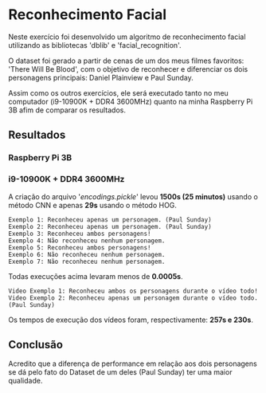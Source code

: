 # Reconhecimento Facial

Neste exercício foi desenvolvido um algoritmo de reconhecimento facial utilizando as bibliotecas 'dblib' e 'facial_recognition'. 

O dataset foi gerado a partir de cenas de um dos meus filmes favoritos: 'There Will Be Blood', com o objetivo de reconhecer e diferenciar os dois personagens principais: Daniel Plainview e Paul Sunday.

Assim como os outros exercícios, ele será executado tanto no meu computador (i9-10900K + DDR4 3600MHz) quanto na minha Raspberry Pi 3B afim de comparar os resultados.

## Resultados

### Raspberry Pi 3B

### i9-10900K + DDR4 3600MHz

A criação do arquivo '*encodings.pickle*' levou **1500s (25 minutos)** usando o método CNN e apenas **29s** usando o método HOG.

```
Exemplo 1: Reconheceu apenas um personagem. (Paul Sunday)
Exemplo 2: Reconheceu apenas um personagem. (Paul Sunday)
Exemplo 3: Reconheceu ambos personagens!
Exemplo 4: Não reconheceu nenhum personagem.
Exemplo 5: Reconheceu ambos personagens!
Exemplo 6: Não reconheceu nenhum personagem.
Exemplo 7: Não reconheceu nenhum personagem.
```

Todas execuções acima levaram menos de **0.0005s**.

```
Video Exemplo 1: Reconheceu ambos os personagens durante o vídeo todo!
Video Exemplo 2: Reconheceu apenas um personagem durante o vídeo todo. (Paul Sunday)
```

Os tempos de execução dos vídeos foram, respectivamente: **257s e 230s**.

## Conclusão

Acredito que a diferença de performance em relação aos dois personagens se dá pelo fato do Dataset de um deles (Paul Sunday) ter uma maior qualidade.